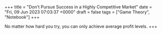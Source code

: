 +++ 
title = "Don't Pursue Success in a Highly Competitive Market"
date = "Fri, 09 Jun 2023 07:03:37 +0000"
draft = false
tags = ["Game Theory", "Notebook"]
+++

No matter how hard you try, you can only achieve average profit levels.
+++